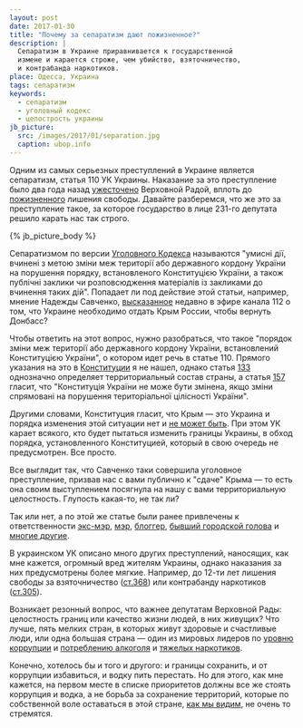 ```yaml
---
layout: post
date: 2017-01-30
title: "Почему за сепаратизм дают пожизненное?"
description: |
  Сепаратизм в Украине приравнивается к государственной
  измене и карается строже, чем убийство, взяточничество,
  и контрабанда наркотиков.
place: Одесса, Украина
tags: сепаратизм
keywords:
  - сепаратизм
  - уголовный кодекс
  - целострость украины
jb_picture:
  src: /images/2017/01/separation.jpg
  caption: ubop.info
---
```


Одним из самых серьезных преступлений в Украине является
сепаратизм, статья 110 УК Украины. Наказание за это преступление было
два года назад [ужесточено](http://news.liga.net/news/politics/1293501-rada_uzhestochila_nakazanie_za_separatizm_i_gosizmenu.htm)
Верховной Радой, вплоть до
[пожизненного](http://w1.c1.rada.gov.ua/pls/zweb2/webproc4_1?pf3511=50384)
лишения свободы. Давайте
разберемся, что же это за преступление такое, за которое государство
в лице 231-го депутата решило карать нас так строго.

{% jb_picture_body %}

<!--more-->

Сепаратизмом по версии [Уголовного Кодекса](http://zakon3.rada.gov.ua/laws/show/2341-14/page4)
называются "умисні дії, вчинені з метою зміни меж території або державного
кордону України на порушення порядку, встановленого Конституцією України,
а також публічні заклики чи розповсюдження матеріалів із закликами до вчинення таких дій".
Попадает ли под действие этой статьи, например, мнение Надежды Савченко,
[высказанное](http://www.pravda.com.ua/rus/news/2017/01/18/7132727/)
недавно в эфире канала 112 о том, что Украине необходимо
отдать Крым России, чтобы вернуть Донбасс?

Чтобы ответить на этот вопрос, нужно разобраться, что такое
"порядок зміни меж території або державного
кордону України, встановлений Конституцією України", о котором идет речь
в статье 110. Прямого указания на это в
[Конституции](http://www.president.gov.ua/documents/constitution) я не нашел, однако
статья [133](http://www.president.gov.ua/ua/documents/constitution/konstituciya-ukrayini-rozdil-ix)
однозначно определяет территориальный состав страны,
а статья [157](http://www.president.gov.ua/ua/documents/constitution/konstituciya-ukrayini-rozdil-xiii)
гласит, что
"Конституція України не може бути змінена, якщо зміни спрямовані
на порушення територіальної цілісності України".

Другими словами, Конституция гласит, что Крым &mdash; это Украина
и порядка изменения этой ситуации нет и
[не может быть](http://www.unian.net/politics/1333432-58-ukraintsev-za-referendum-po-izmeneniyam-v-konstitutsii-o-statuse-donbassa-opros.html).
При этом УК карает
всякого, кто будет пытаться изменить границы Украины, в обход
порядка, установленного Конституцией, который в свою очередь не предусмотрен.
Все просто.

Все выглядит так, что Савченко таки совершила уголовное преступление, призвав нас с вами
публично к "сдаче" Крыма &mdash; то есть она своим выступлением посягнула
на нашу с вами территориальную целостность. Глупость какая-то, не так ли?

Так или нет, а по этой же статье были ранее привлечены к ответственности
[экс-мэр](http://obozrevatel.com/crime/17024-sud-prodlil-arest-eks-meru-slavyanska-nele-shtepe.htm),
[мэр](http://obozrevatel.com/politics/94105-prosto-predsedatelstvoval-oppoblok-vstupilsya-za-arestovannogo-mera-toretska.htm),
[блоггер](http://respublika-lv.su/1003-chergoviy-aresht-za-separatizm-u-merezh.html),
[бывший городской голова](http://ura-inform.com/ru/society/2016/05/11/byvshij-gorodskoj-golova-zolotogo-poduchi-dva-goda-tjurmy-za-separatizm)
и [многие другие](http://censor.net.ua/news/349868/s_nachala_2015_goda_za_separatizm_v_donetskoyi_oblasti_arestovany_83_cheloveka_prokuratura).

В украинском УК описано много других преступлений, наносящих, как
мне кажется, огромный вред жителям Украины, однако наказания за них
предусмотрены более мягкие. Например, до 12-ти лет лишения свободы за
взяточничество ([ст.368](http://zakon4.rada.gov.ua/laws/show/2341-14/page12)) или
контрабанду наркотиков ([ст.305](http://zakon4.rada.gov.ua/laws/show/2341-14/page9)).

Возникает резонный вопрос, что важнее депутатам Верховной Рады: целостность
границ или качество жизни людей, в них живущих? Что лучше, пять
мелких стран, в которых живут здоровые и счастливые люди, или одна большая
страна &mdash; один из мировых лидеров по
[уровню коррупции](http://gtmarket.ru/ratings/corruption-perceptions-index/info) и
[потреблению алкоголя](http://gtmarket.ru/ratings/rating-countries-alcohol-consumption/info)
и [тяжелых наркотиков](https://uk.wikipedia.org/wiki/%D0%9D%D0%B0%D1%80%D0%BA%D0%BE%D0%BC%D0%B0%D0%BD%D1%96%D1%8F_%D0%B2_%D0%A3%D0%BA%D1%80%D0%B0%D1%97%D0%BD%D1%96).

Конечно, хотелось бы и того и другого: и границы сохранить,
и от коррупции избавиться, и водку пить перестать. Но для этого, как мне
кажется, на первом месте в списке приоритетов должны все же стоять
коррупция и водка, а не борьба за сохранение территорий, которые по
собственной воле оставаться в этой стране,
[как мы видим](https://ru.wikipedia.org/wiki/%D0%A0%D0%B5%D1%84%D0%B5%D1%80%D0%B5%D0%BD%D0%B4%D1%83%D0%BC_%D0%BE_%D1%81%D0%B0%D0%BC%D0%BE%D0%BE%D0%BF%D1%80%D0%B5%D0%B4%D0%B5%D0%BB%D0%B5%D0%BD%D0%B8%D0%B8_%D0%94%D0%BE%D0%BD%D0%B5%D1%86%D0%BA%D0%BE%D0%B9_%D0%9D%D0%B0%D1%80%D0%BE%D0%B4%D0%BD%D0%BE%D0%B9_%D0%A0%D0%B5%D1%81%D0%BF%D1%83%D0%B1%D0%BB%D0%B8%D0%BA%D0%B8),
не очень то стремятся.


